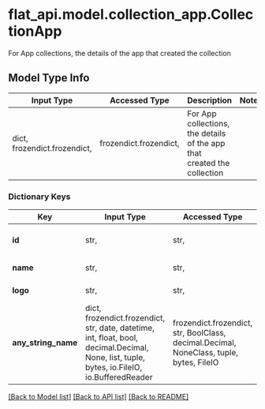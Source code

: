 # flat_api.model.collection_app.CollectionApp

For App collections, the details of the app that created the collection

## Model Type Info
Input Type | Accessed Type | Description | Notes
------------ | ------------- | ------------- | -------------
dict, frozendict.frozendict,  | frozendict.frozendict,  | For App collections, the details of the app that created the collection | 

### Dictionary Keys
Key | Input Type | Accessed Type | Description | Notes
------------ | ------------- | ------------- | ------------- | -------------
**id** | str,  | str,  | The app unique identifier | [optional] 
**name** | str,  | str,  | The name of the app | [optional] 
**logo** | str,  | str,  | The app logo url | [optional] 
**any_string_name** | dict, frozendict.frozendict, str, date, datetime, int, float, bool, decimal.Decimal, None, list, tuple, bytes, io.FileIO, io.BufferedReader | frozendict.frozendict, str, BoolClass, decimal.Decimal, NoneClass, tuple, bytes, FileIO | any string name can be used but the value must be the correct type | [optional]

[[Back to Model list]](../../README.md#documentation-for-models) [[Back to API list]](../../README.md#documentation-for-api-endpoints) [[Back to README]](../../README.md)

